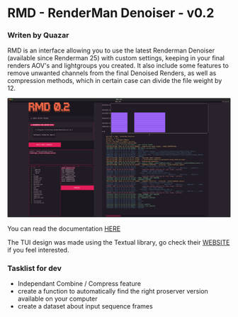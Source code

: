 # RMD - RenderMan Denoiser - v0.2
### Writen by Quazar

RMD is an interface allowing you to use the latest Renderman Denoiser (available since Renderman 25)
with custom settings, keeping in your final renders AOV's and lightgroups you created.
It also include some features to remove unwanted channels from the final Denoised Renders, 
as well as compression methods, which in certain case can divide the file weight by 12.


![RMD Interface](images/img_RMD.svg)


You can read the documentation [HERE](https://www.notion.so/a13a63a10cde4ebda42246b9a3c6e408?pvs=4)

The TUI design was made using the Textual library, go check their [WEBSITE](https://textual.textualize.io/) if you feel interested.


### Tasklist for dev
- Independant Combine / Compress feature
- create a function to automatically find the right proserver version available on your computer
- create a dataset about input sequence frames





